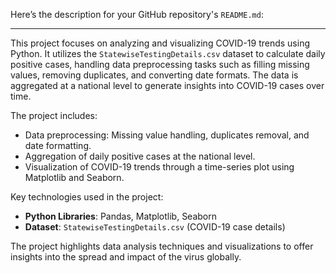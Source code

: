 Here’s the description for your GitHub repository's `README.md`:

---

This project focuses on analyzing and visualizing COVID-19 trends using Python. It utilizes the `StatewiseTestingDetails.csv` dataset to
calculate daily positive cases, handling data preprocessing tasks such as filling missing values, removing duplicates, and converting date formats. 
The data is aggregated at a national level to generate insights into COVID-19 cases over time.

The project includes:
- Data preprocessing: Missing value handling, duplicates removal, and date formatting.
- Aggregation of daily positive cases at the national level.
- Visualization of COVID-19 trends through a time-series plot using Matplotlib and Seaborn.

Key technologies used in the project:
- **Python Libraries**: Pandas, Matplotlib, Seaborn
- **Dataset**: `StatewiseTestingDetails.csv` (COVID-19 case details)

The project highlights data analysis techniques and visualizations to offer insights into the spread and impact of the virus globally.
